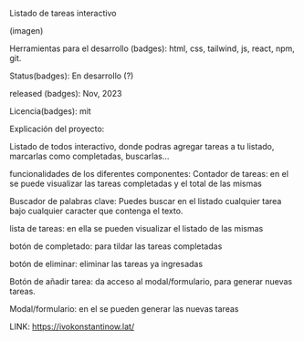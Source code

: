 Listado de tareas interactivo

(imagen)



Herramientas para el desarrollo (badges):
html, css, tailwind, js, react, npm, git.

Status(badges):
En desarrollo (?)

released (badges):
Nov, 2023

Licencia(badges):
mit


Explicación del proyecto:

Listado de todos interactivo, donde podras agregar tareas a tu listado, marcarlas como completadas, buscarlas...


funcionalidades de los diferentes componentes:
Contador de tareas: en el se puede visualizar las tareas completadas y el total de las mismas

Buscador de palabras clave: Puedes buscar en el listado cualquier tarea bajo cualquier caracter que contenga el texto.

lista de tareas: en ella se pueden visualizar el listado de las mismas

botón de completado: para tildar las tareas completadas

botón de eliminar: eliminar las tareas ya ingresadas

Botón de añadir tarea: da acceso al modal/formulario, para generar nuevas tareas.

Modal/formulario: en el se pueden generar las nuevas tareas


LINK:
https://ivokonstantinow.lat/




